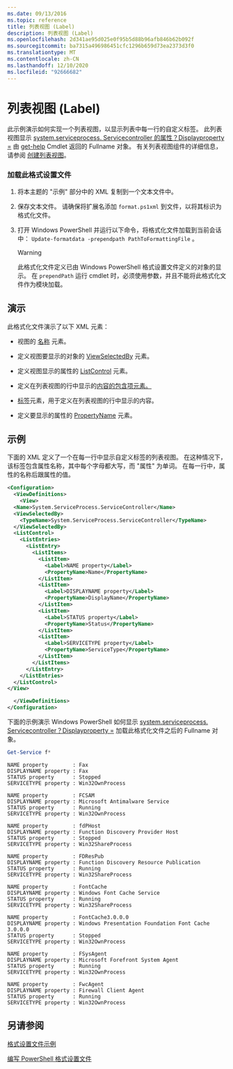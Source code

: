 ```yaml
---
ms.date: 09/13/2016
ms.topic: reference
title: 列表视图 (Label)
description: 列表视图 (Label)
ms.openlocfilehash: 2d341ae95d025e0f95b5d88b96afb846b62b092f
ms.sourcegitcommit: ba7315a496986451cfc1296b659d73ea2373d3f0
ms.translationtype: MT
ms.contentlocale: zh-CN
ms.lasthandoff: 12/10/2020
ms.locfileid: "92666682"
---
```

# <a name="list-view-labels"></a>列表视图 (Label)

此示例演示如何实现一个列表视图，以显示列表中每一行的自定义标签。 此列表视图显示 [system.serviceprocess. Servicecontroller 的属性？Displayproperty =](/dotnet/api/System.ServiceProcess.ServiceController) 由 [get-help](/powershell/module/Microsoft.PowerShell.Management/Get-Service) Cmdlet 返回的 Fullname 对象。 有关列表视图组件的详细信息，请参阅 [创建列表视图](./creating-a-list-view.md)。

### <a name="to-load-this-formatting-file"></a>加载此格式设置文件

1. 将本主题的 "示例" 部分中的 XML 复制到一个文本文件中。

2. 保存文本文件。 请确保将扩展名添加 `format.ps1xml` 到文件，以将其标识为格式化文件。

3. 打开 Windows PowerShell 并运行以下命令，将格式化文件加载到当前会话中： `Update-formatdata -prependpath PathToFormattingFile` 。

   > [!WARNING]
   > 此格式化文件定义已由 Windows PowerShell 格式设置文件定义的对象的显示。 在 `prependPath` 运行 cmdlet 时，必须使用参数，并且不能将此格式化文件作为模块加载。

## <a name="demonstrates"></a>演示

此格式化文件演示了以下 XML 元素：

- 视图的 [名称](./name-element-for-view-format.md) 元素。

- 定义视图要显示的对象的 [ViewSelectedBy](./viewselectedby-element-format.md) 元素。

- 定义视图显示的属性的 [ListControl](./listcontrol-element-format.md) 元素。

- 定义在列表视图的行中显示的[内容的包含项元素。](./listitem-element-for-listitems-for-listcontrol-format.md)

- [标签](./label-element-for-listitem-for-listcontrol-format.md)元素，用于定义在列表视图的行中显示的内容。

- 定义要显示的属性的 [PropertyName](./propertyname-element-for-listitem-for-listcontrol-format.md) 元素。

## <a name="example"></a>示例

下面的 XML 定义了一个在每一行中显示自定义标签的列表视图。 在这种情况下，该标签包含属性名称，其中每个字母都大写，而 "属性" 为单词。 在每一行中，属性的名称后跟属性的值。

```xml
<Configuration>
  <ViewDefinitions>
    <View>
  <Name>System.ServiceProcess.ServiceController</Name>
  <ViewSelectedBy>
    <TypeName>System.ServiceProcess.ServiceController</TypeName>
  </ViewSelectedBy>
  <ListControl>
    <ListEntries>
      <ListEntry>
        <ListItems>
          <ListItem>
            <Label>NAME property</Label>
            <PropertyName>Name</PropertyName>
          </ListItem>
          <ListItem>
            <Label>DISPLAYNAME property</Label>
            <PropertyName>DisplayName</PropertyName>
          </ListItem>
          <ListItem>
            <Label>STATUS property</Label>
            <PropertyName>Status</PropertyName>
          </ListItem>
          <ListItem>
            <Label>SERVICETYPE property</Label>
            <PropertyName>ServiceType</PropertyName>
          </ListItem>
        </ListItems>
      </ListEntry>
    </ListEntries>
  </ListControl>
</View>

  </ViewDefinitions>
</Configuration>
```

下面的示例演示 Windows PowerShell 如何显示 [system.serviceprocess. Servicecontroller？Displayproperty =](/dotnet/api/System.ServiceProcess.ServiceController) 加载此格式化文件之后的 Fullname 对象。

```powershell
Get-Service f*
```

```output
NAME property        : Fax
DISPLAYNAME property : Fax
STATUS property      : Stopped
SERVICETYPE property : Win32OwnProcess

NAME property        : FCSAM
DISPLAYNAME property : Microsoft Antimalware Service
STATUS property      : Running
SERVICETYPE property : Win32OwnProcess

NAME property        : fdPHost
DISPLAYNAME property : Function Discovery Provider Host
STATUS property      : Stopped
SERVICETYPE property : Win32ShareProcess

NAME property        : FDResPub
DISPLAYNAME property : Function Discovery Resource Publication
STATUS property      : Running
SERVICETYPE property : Win32ShareProcess

NAME property        : FontCache
DISPLAYNAME property : Windows Font Cache Service
STATUS property      : Running
SERVICETYPE property : Win32ShareProcess

NAME property        : FontCache3.0.0.0
DISPLAYNAME property : Windows Presentation Foundation Font Cache 3.0.0.0
STATUS property      : Stopped
SERVICETYPE property : Win32OwnProcess

NAME property        : FSysAgent
DISPLAYNAME property : Microsoft Forefront System Agent
STATUS property      : Running
SERVICETYPE property : Win32OwnProcess

NAME property        : FwcAgent
DISPLAYNAME property : Firewall Client Agent
STATUS property      : Running
SERVICETYPE property : Win32OwnProcess
```

## <a name="see-also"></a>另请参阅

[格式设置文件示例](./examples-of-formatting-files.md)

[编写 PowerShell 格式设置文件](./writing-a-powershell-formatting-file.md)
